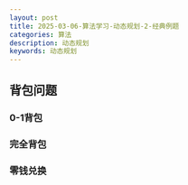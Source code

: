 ```yaml
---
layout: post
title: 2025-03-06-算法学习-动态规划-2-经典例题
categories: 算法
description: 动态规划
keywords: 动态规划
---
```


## 背包问题

### 0-1背包

### 完全背包

### 零钱兑换


